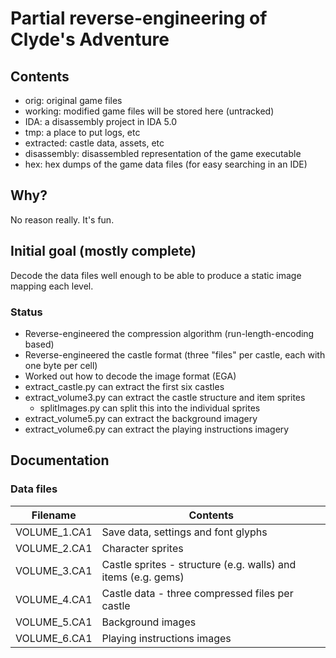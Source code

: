 # Partial reverse-engineering of Clyde's Adventure

## Contents

- orig: original game files
- working: modified game files will be stored here (untracked)
- IDA: a disassembly project in IDA 5.0
- tmp: a place to put logs, etc
- extracted: castle data, assets, etc
- disassembly: disassembled representation of the game executable
- hex: hex dumps of the game data files (for easy searching in an IDE)

## Why?

No reason really. It's fun.

## Initial goal (mostly complete)

Decode the data files well enough to be able to produce a static image mapping each level.

### Status

- Reverse-engineered the compression algorithm (run-length-encoding based)
- Reverse-engineered the castle format (three "files" per castle, each with one byte per cell)
- Worked out how to decode the image format (EGA)
- extract_castle.py can extract the first six castles
- extract_volume3.py can extract the castle structure and item sprites
    - splitImages.py can split this into the individual sprites
- extract_volume5.py can extract the background imagery
- extract_volume6.py can extract the playing instructions imagery

## Documentation

### Data files

Filename     | Contents
------------ | --------
VOLUME_1.CA1 | Save data, settings and font glyphs
VOLUME_2.CA1 | Character sprites
VOLUME_3.CA1 | Castle sprites - structure (e.g. walls) and items (e.g. gems)
VOLUME_4.CA1 | Castle data - three compressed files per castle
VOLUME_5.CA1 | Background images
VOLUME_6.CA1 | Playing instructions images
